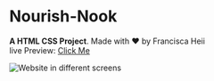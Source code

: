 # **Nourish-Nook**

**A HTML CSS Project**. Made with ♥ by Francisca Heii <br>
live Preview: [Click Me](https://nourish-nook.netlify.app)

![Website in different screens](images/image-responsive.jpg)

